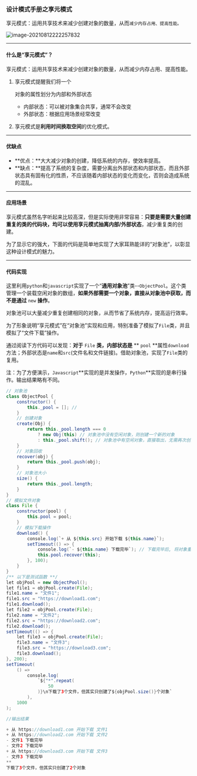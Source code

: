 ### 设计模式手册之享元模式

享元模式：运用共享技术来减少创建对象的数量，从而`减少内存占用、提高性能。`

![image-20210812222257832](https://gitee.com/p_pj/pig/raw/master/img/image-20210812222257832.png)

-------

#### 什么是“享元模式”？

享元模式：运用共享技术来减少创建对象的数量，从而减少内存占用、提高性能。

1. 享元模式提醒我们将一个

   对象的属性划分为内部和外部状态

   - 内部状态：可以被对象集合共享，通常不会改变
   - 外部状态：根据应用场景经常改变

2. 享元模式是**利用时间换取空间**的优化模式。

-------

#### 优缺点

- **优点：**大大减少对象的创建，降低系统的内存，使效率提高。
- **缺点：**提高了系统的复杂度，需要分离出外部状态和内部状态，而且外部状态具有固有化的性质，不应该随着内部状态的变化而变化，否则会造成系统的混乱。

--------

####  应用场景

享元模式虽然名字听起来比较高深，但是实际使用非常容易：**只要是需要大量创建重复的类的代码块，均可以使用享元模式抽离内部/外部状态**，减少重复类的创建。

为了显示它的强大，下面的代码是简单地实现了大家耳熟能详的“对象池”，以彰显这种设计模式的魅力。

-----

#### 代码实现

这里利用`python`和`javascript`实现了一个“**通用对象池**”类--`ObjectPool`。这个类管理一个装载空闲对象的数组，**如果外部需要一个对象，直接从对象池中获取，而不是通过** `new` **操作**。

对象池可以大量减少重复创建相同的对象，从而节省了系统内存，提高运行效率。

为了形象说明“享元模式”在“对象池”实现和应用，特别准备了模拟了`File`类，并且模拟了“文件下载”操作。

通过阅读下方代码可以发现：**对于** `File` **类，内部状态是** ** `pool` **属性`download`方法；外部状态是`name`和`src`(文件名和文件链接)。借助对象池，实现了`File`类的复用。

注：为了方便演示，`Javascript`**实现的是并发操作，`Python`**实现的是串行操作。输出结果略有不同。

```java
// 对象池
class ObjectPool {
    constructor() {
        this._pool = []; //
    }
    // 创建对象
    create(Obj) {
        return this._pool.length === 0
            ? new Obj(this) // 对象池中没有空闲对象，则创建一个新的对象
            : this._pool.shift(); // 对象池中有空闲对象，直接取出，无需再次创建
    }
    // 对象回收
    recover(obj) {
        return this._pool.push(obj);
    }
    // 对象池大小
    size() {
        return this._pool.length;
    }
}
// 模拟文件对象
class File {
    constructor(pool) {
        this.pool = pool;
    }
    // 模拟下载操作
    download() {
        console.log(`+ 从 ${this.src} 开始下载 ${this.name}`);
        setTimeout(() => {
            console.log(`- ${this.name} 下载完毕`); // 下载完毕后, 将对象重新放入对象池
            this.pool.recover(this);
        }, 100);
    }
}
/** 以下是测试函数 **/
let objPool = new ObjectPool();
let file1 = objPool.create(File);
file1.name = "文件1";
file1.src = "https://download1.com";
file1.download();
let file2 = objPool.create(File);
file2.name = "文件2";
file2.src = "https://download2.com";
file2.download();
setTimeout(() => {
    let file3 = objPool.create(File);
    file3.name = "文件3";
    file3.src = "https://download3.com";
    file3.download();
}, 200);
setTimeout(
    () =>
        console.log(
            `${"*".repeat(
                50
            )}\n下载了3个文件，但其实只创建了${objPool.size()}个对象`
        ),
    1000
);

//输出结果

+ 从 https://download1.com 开始下载 文件1
+ 从 https://download2.com 开始下载 文件2
- 文件1 下载完毕
- 文件2 下载完毕
+ 从 https://download3.com 开始下载 文件3
- 文件3 下载完毕
**
下载了3个文件，但其实只创建了2个对象
```


